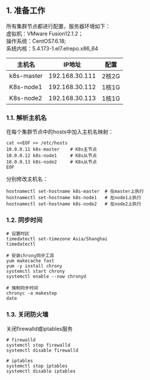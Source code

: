 ## 1. 准备工作
所有集群节点都进行配置，服务器环境如下：  
虚拟机：VMware Fusion12.1.2；  
操作系统：CentOS7.6.18;  
系统内核：5.4.173-1.el7.elrepo.x86_64  

|主机名	|IP地址	|配置|
|--|--|--|
|k8s-master	|192.168.30.111	|2核2G|
|K8s-node1	|192.168.30.112	|1核1G|
|K8s-node2	|192.168.30.113	|1核1G|

### 1.1. 解析主机名
在每个集群节点中的hosts中加入主机名映射：
```base
cat <<EOF >> /etc/hosts
10.0.0.11 k8s-master    # K8s主节点
10.0.0.12 k8s-node1     # K8s从节点
10.0.0.13 k8s-node2     # K8s从节点
EOF
```
分别修改主机名：
```base
hostnamectl set-hostname k8s-master  # 在master上执行
hostnamectl set-hostname k8s-node1   # 在node1上执行
hostnamectl set-hostname k8s-node2   # 在node2上执行
```
### 1.2. 同步时间
```base
# 设置时区
timedatectl set-timezone Asia/Shanghai
timedatectl

# 安装chrony同步工具
yum makecache fast
yum -y install chrony
systemctl start chrony
systemctl enable --now chronyd

# 强制同步时间
chronyc -a makestep
date
```
### 1.3. 关闭防火墙
关闭firewalld或iptables服务
```
# firewalld
systemctl stop firewalld 
systemctl disable firewalld

# iptables
systemctl stop iptables
systemctl disable iptables
```
